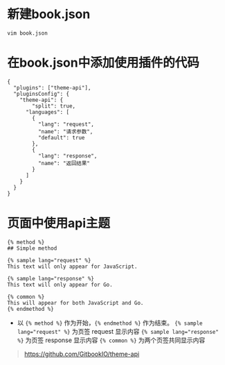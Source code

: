 # 新建book.json

```
vim book.json
```
# 在book.json中添加使用插件的代码
```
{
  "plugins": ["theme-api"],
  "pluginsConfig": {
    "theme-api": {
        "split": true,
      "languages": [
        {
          "lang": "request",
          "name": "请求参数",
          "default": true
        },
        {
          "lang": "response",
          "name": "返回结果"
        }
      ]
    }
  }
}
```
# 页面中使用api主题
```
{% method %}
## Simple method

{% sample lang="request" %}
This text will only appear for JavaScript.

{% sample lang="response" %}
This text will only appear for Go.

{% common %}
This will appear for both JavaScript and Go.
{% endmethod %}
```
* 以 ` {% method %} ` 作为开始，` {% endmethod %} ` 作为结束。
 ` {% sample lang="request" %} ` 为页签 request 显示内容
 ` {% sample lang="response" %} ` 为页签 response 显示内容
 ` {% common %} ` 为两个页签共同显示内容
> https://github.com/GitbookIO/theme-api
